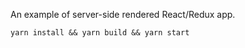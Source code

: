 An example of server-side rendered React/Redux app.

```
yarn install && yarn build && yarn start
```